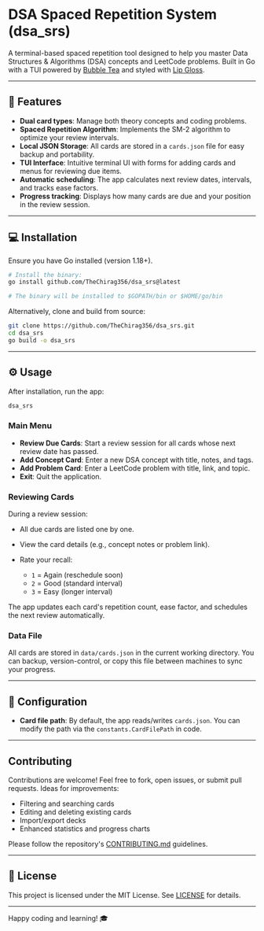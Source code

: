 # DSA Spaced Repetition System (dsa\_srs)

A terminal-based spaced repetition tool designed to help you master Data Structures & Algorithms (DSA) concepts and LeetCode problems. Built in Go with a TUI powered by [Bubble Tea](https://github.com/charmbracelet/bubbletea) and styled with [Lip Gloss](https://github.com/charmbracelet/lipgloss).

---

## 🚀 Features

* **Dual card types**: Manage both theory concepts and coding problems.
* **Spaced Repetition Algorithm**: Implements the SM-2 algorithm to optimize your review intervals.
* **Local JSON Storage**: All cards are stored in a `cards.json` file for easy backup and portability.
* **TUI Interface**: Intuitive terminal UI with forms for adding cards and menus for reviewing due items.
* **Automatic scheduling**: The app calculates next review dates, intervals, and tracks ease factors.
* **Progress tracking**: Displays how many cards are due and your position in the review session.

---

## 💻 Installation

Ensure you have Go installed (version 1.18+).

```bash
# Install the binary:
go install github.com/TheChirag356/dsa_srs@latest

# The binary will be installed to $GOPATH/bin or $HOME/go/bin
```

Alternatively, clone and build from source:

```bash
git clone https://github.com/TheChirag356/dsa_srs.git
cd dsa_srs
go build -o dsa_srs
```

---

## ⚙️ Usage

After installation, run the app:

```bash
dsa_srs
```

### Main Menu

* **Review Due Cards**: Start a review session for all cards whose next review date has passed.
* **Add Concept Card**: Enter a new DSA concept with title, notes, and tags.
* **Add Problem Card**: Enter a LeetCode problem with title, link, and topic.
* **Exit**: Quit the application.

### Reviewing Cards

During a review session:

* All due cards are listed one by one.
* View the card details (e.g., concept notes or problem link).
* Rate your recall:

  * `1` = Again (reschedule soon)
  * `2` = Good (standard interval)
  * `3` = Easy (longer interval)

The app updates each card's repetition count, ease factor, and schedules the next review automatically.

### Data File

All cards are stored in `data/cards.json` in the current working directory. You can backup, version-control, or copy this file between machines to sync your progress.

---

## 📝 Configuration

* **Card file path**: By default, the app reads/writes `cards.json`. You can modify the path via the `constants.CardFilePath` in code.

---

## Contributing

Contributions are welcome! Feel free to fork, open issues, or submit pull requests. Ideas for improvements:

* Filtering and searching cards
* Editing and deleting existing cards
* Import/export decks
* Enhanced statistics and progress charts

Please follow the repository's [CONTRIBUTING.md](CONTRIBUTING.md) guidelines.

---

## 📄 License

This project is licensed under the MIT License. See [LICENSE](LICENSE) for details.

---

Happy coding and learning! 🎓
